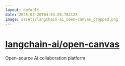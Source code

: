 ```yaml
---
layout: default
date: 2025-02-20T04:03:20.782128
image: assets/langchain-ai_open-canvas_cropped.png
---
```


# [langchain-ai/open-canvas](https://github.com/langchain-ai/open-canvas)

Open-source AI collaboration platform
